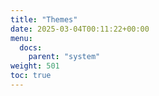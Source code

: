```yaml
---
title: "Themes"
date: 2025-03-04T00:11:22+00:00
menu:
  docs:
    parent: "system"
weight: 501
toc: true
---
```

